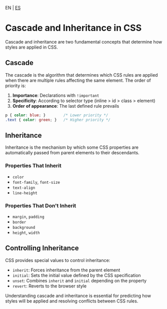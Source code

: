 <!-- MULTILANGUAJE MENU START -->
EN | [ES](https://lckpig.gitbook.io/es-practical-dev-handbook/css/fundamentals/cascade-and-inheritance)
<!-- MULTILANGUAJE MENU END -->

# Cascade and Inheritance in CSS

Cascade and inheritance are two fundamental concepts that determine how styles are applied in CSS.

## Cascade

The cascade is the algorithm that determines which CSS rules are applied when there are multiple rules affecting the same element. The order of priority is:

1. **Importance**: Declarations with `!important`
2. **Specificity**: According to selector type (inline > id > class > element)
3. **Order of appearance**: The last defined rule prevails

```css
p { color: blue; }        /* Lower priority */
.text { color: green; }   /* Higher priority */
```

## Inheritance

Inheritance is the mechanism by which some CSS properties are automatically passed from parent elements to their descendants.

### Properties That Inherit

- `color`
- `font-family`, `font-size`
- `text-align`
- `line-height`

### Properties That Don't Inherit

- `margin`, `padding`
- `border`
- `background`
- `height`, `width`

## Controlling Inheritance

CSS provides special values to control inheritance:

- `inherit`: Forces inheritance from the parent element
- `initial`: Sets the initial value defined by the CSS specification
- `unset`: Combines `inherit` and `initial` depending on the property
- `revert`: Reverts to the browser style

Understanding cascade and inheritance is essential for predicting how styles will be applied and resolving conflicts between CSS rules. 